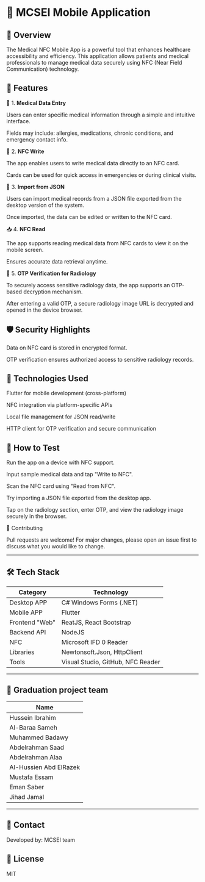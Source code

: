# 📱 MCSEI Mobile Application

## 📌 Overview

The Medical NFC Mobile App is a powerful tool that enhances healthcare accessibility and efficiency. This application allows patients and medical professionals to manage medical data securely using NFC (Near Field Communication) technology.

## 🚀 Features

📝 1. **Medical Data Entry**

Users can enter specific medical information through a simple and intuitive interface.

Fields may include: allergies, medications, chronic conditions, and emergency contact info.

🔄 2. **NFC Write**

The app enables users to write medical data directly to an NFC card.

Cards can be used for quick access in emergencies or during clinical visits.

📂 3. **Import from JSON**

Users can import medical records from a JSON file exported from the desktop version of the system.

Once imported, the data can be edited or written to the NFC card.

📥 4. **NFC Read**

The app supports reading medical data from NFC cards to view it on the mobile screen.

Ensures accurate data retrieval anytime.

🔐 5. **OTP Verification for Radiology**

To securely access sensitive radiology data, the app supports an OTP-based decryption mechanism.

After entering a valid OTP, a secure radiology image URL is decrypted and opened in the device browser.

## 🛡 Security Highlights

Data on NFC card is stored in encrypted format.

OTP verification ensures authorized access to sensitive radiology records.

## 📲 Technologies Used

Flutter for mobile development (cross-platform)

NFC integration via platform-specific APIs

Local file management for JSON read/write

HTTP client for OTP verification and secure communication


## 🧪 How to Test

Run the app on a device with NFC support.

Input sample medical data and tap "Write to NFC".

Scan the NFC card using "Read from NFC".

Try importing a JSON file exported from the desktop app.

Tap on the radiology section, enter OTP, and view the radiology image securely in the browser.

🤝 Contributing

Pull requests are welcome! For major changes, please open an issue first to discuss what you would like to change.

---

## 🛠️ Tech Stack

| Category       | Technology                         |
| -------------- | ---------------------------------- |
| Desktop APP    | C# Windows Forms (.NET)            |
| Mobile APP     | Flutter                            |
| Frontend "Web" | ReatJS, React Bootstrap            |
| Backend API    | NodeJS                             |
| NFC            | Microsoft IFD 0 Reader             |
| Libraries      | Newtonsoft.Json, HttpClient        |
| Tools          | Visual Studio, GitHub, NFC Reader  |

---

## 🙌 Graduation project team

| Name                  |
| --------------------- |
| Hussein Ibrahim       |
| Al-Baraa Sameh        |
| Muhammed Badawy       |
| Abdelrahman Saad      |
| Abdelrahman Alaa      |
| Al-Hussien Abd ElRazek |
| Mustafa Essam         |
| Eman Saber            |
| Jihad Jamal           |

---


## 📧 Contact

Developed by: MCSEI team

## 📄 License

MIT
